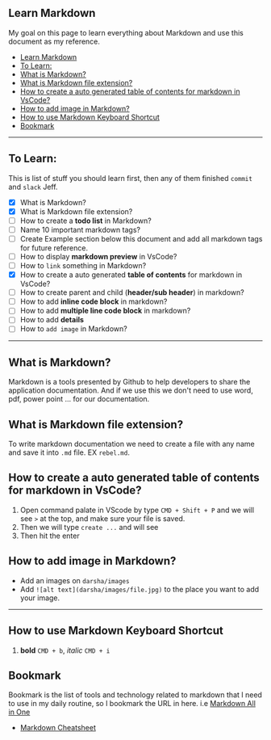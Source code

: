 ## Learn Markdown

My goal on this page to learn everything about Markdown and use this document as my reference. 

- [Learn Markdown](#learn-markdown)
- [To Learn:](#to-learn)
- [What is Markdown?](#what-is-markdown)
- [What is Markdown file extension?](#what-is-markdown-file-extension)
- [How to create a auto generated table of contents for markdown in VsCode?](#how-to-create-a-auto-generated-table-of-contents-for-markdown-in-vscode)
- [How to add image in Markdown?](#how-to-add-image-in-markdown)
- [How to use Markdown Keyboard Shortcut](#how-to-use-markdown-keyboard-shortcut)
- [Bookmark](#bookmark)

---


## To Learn:
This is list of stuff you should learn first, then any of them finished `commit` and `slack` Jeff. 

- [x] What is Markdown? 
- [x] What is Markdown file extension?
- [ ] How to create a **todo list** in Markdown?
- [ ] Name 10 important markdown tags?
- [ ] Create Example section below this document and add all markdown tags for future reference.
- [ ] How to display **markdown preview** in VsCode?
- [ ] How to `link` something in Markdown?
- [x] How to create a auto generated **table of contents** for markdown in VsCode? 
- [ ] How to create parent and child (**header/sub header**) in markdown?
- [ ] How to add **inline code block** in markdown? 
- [ ] How to add **multiple line code block** in markdown? 
- [ ] How to add **details**
- [ ] How to `add image` in Markdown?

---
## What is Markdown? 
Markdown is a tools presented by Github to help developers to share the application documentation. And if we use this we don't need to use word, pdf, power point ... for our documentation. 

## What is Markdown file extension?
To write markdown documentation we need to create a file with any name and save it into `.md` file. EX `rebel.md`.

## How to create a auto generated table of contents for markdown in VsCode?
1. Open command palate in VScode by type `CMD + Shift + P` and we will see `>` at the top, and make sure your file is saved.
2. Then we will type `create ...` and will see 
3. Then hit the enter

## How to add image in Markdown?
- Add an images on `darsha/images`
- Add `![alt text](darsha/images/file.jpg)` to the place you want to add your image.  


---

## How to use Markdown Keyboard Shortcut
1. **bold** `CMD + b`, *italic* `CMD + i`

## Bookmark
Bookmark is the list of tools and technology related to markdown that I need to use in my daily routine, so I bookmark the URL in here. i.e [Markdown All in One](https://marketplace.visualstudio.com/items?itemName=yzhang.markdown-all-in-one)

- [Markdown Cheatsheet](https://www.markdownguide.org/cheat-sheet/)

